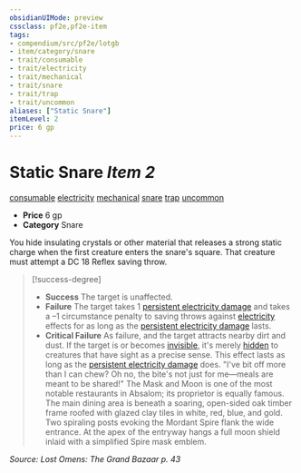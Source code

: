 ```yaml
---
obsidianUIMode: preview
cssclass: pf2e,pf2e-item
tags:
- compendium/src/pf2e/lotgb
- item/category/snare
- trait/consumable
- trait/electricity
- trait/mechanical
- trait/snare
- trait/trap
- trait/uncommon
aliases: ["Static Snare"]
itemLevel: 2
price: 6 gp
---
```

# Static Snare *Item 2*  
[consumable](../../../rules/traits/consumable.md)  [electricity](../../../rules/traits/electricity.md)  [mechanical](../../../rules/traits/mechanical.md)  [snare](../../../rules/traits/snare.md)  [trap](../../../rules/traits/trap.md)  [uncommon](../../../rules/traits/uncommon.md)  

- **Price** 6 gp
- **Category** Snare

You hide insulating crystals or other material that releases a strong static charge when the first creature enters the snare's square. That creature must attempt a DC 18 Reflex saving throw.

> [!success-degree] 
> - **Success** The target is unaffected.
> - **Failure** The target takes 1 [persistent electricity damage](../../../rules/conditions.md#Persistent%20Damage) and takes a –1 circumstance penalty to saving throws against [electricity](../../../rules/traits/electricity.md) effects for as long as the [persistent electricity damage](../../../rules/conditions.md#Persistent%20Damage) lasts.
> - **Critical Failure** As failure, and the target attracts nearby dirt and dust. If the target is or becomes [invisible](../../../rules/conditions.md#Invisible), it's merely [hidden](../../../rules/conditions.md#Hidden) to creatures that have sight as a precise sense. This effect lasts as long as the [persistent electricity damage](../../../rules/conditions.md#Persistent%20Damage) does. "I've bit off more than I can chew? Oh no, the bite's not just for me—meals are meant to be shared!" The Mask and Moon is one of the most notable restaurants in Absalom; its proprietor is equally famous. The main dining area is beneath a soaring, open-sided oak timber frame roofed with glazed clay tiles in white, red, blue, and gold. Two spiraling posts evoking the Mordant Spire flank the wide entrance. At the apex of the entryway hangs a full moon shield inlaid with a simplified Spire mask emblem.

*Source: Lost Omens: The Grand Bazaar p. 43*